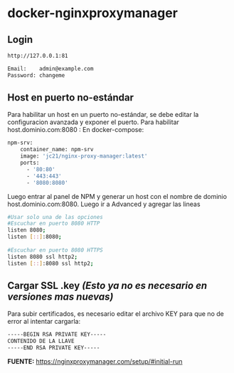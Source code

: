 # docker-nginxproxymanager

## Login

```bash
http://127.0.0.1:81

Email:    admin@example.com
Password: changeme
```

## Host en puerto no-estándar

Para habilitar un host en un puerto no-estándar, se debe editar la configuracion avanzada y exponer el puerto.
Para habilitar host.dominio.com:8080 :
En docker-compose:

```bash
npm-srv:
    container_name: npm-srv
    image: 'jc21/nginx-proxy-manager:latest'
    ports:
      - '80:80'
      - '443:443'
      - '8080:8080'
```

Luego entrar al panel de NPM y generar un host con el nombre de dominio host.dominio.com:8080.
Luego ir a Advanced y agregar las lineas

```bash
#Usar solo una de las opciones
#Escuchar en puerto 8080 HTTP
listen 8080;
listen [::]:8080;
​
#Escuchar en puerto 8080 HTTPS
listen 8080 ssl http2;
listen [::]:8080 ssl http2;
```

## Cargar SSL .key *(Esto ya no es necesario en versiones mas nuevas)*

Para subir certificados, es necesario editar el archivo KEY para que no de error al intentar cargarla:

```bash
-----BEGIN RSA PRIVATE KEY-----
CONTENIDO DE LA LLAVE
-----END RSA PRIVATE KEY-----
```

**FUENTE:** <https://nginxproxymanager.com/setup/#initial-run>
